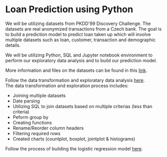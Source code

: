 # Loan Prediction using Python
We will be utilizing datasets from PKDD'99 Discovery Challenge. The datasets are real anonymized transactions from a Czech bank. The goal is to build a prediction model to predict loan taken up which will involve multiple datasets such as loan, customer, transaction and demographic details. 

We will be utilizing Python, SQL and Jupyter notebook environment to perform our exploratory data analysis and to build our prediction model.

More information and files on the datasets can be found in this [link](https://data.world/lpetrocelli/czech-financial-dataset-real-anonymized-transactions).

Follow the data transformation and exploratary data analysis [here](https://github.com/tjiacheng123/Loan_Prediction/blob/main/Data_Exploration.ipynb).
<br/>
The data transformation and exploration process includes:
- Joining multiple datasets
- Date parsing
- Utilizing SQL to join datasets based on multiple criterias (less than criteria)
- Peform group by
- Creating functions
- Rename/Reorder column headers
- Filtering required rows
- Created charts (countplot, boxplot, jointplot & histograms)

Follow the process of building the logistic regression model [here](https://github.com/tjiacheng123/Loan_Prediction/blob/main/Loan_Prediction_Model.ipynb).
